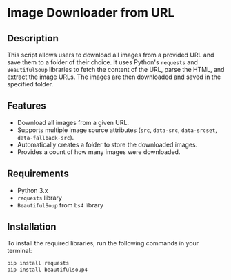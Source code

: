 # Image Downloader from URL

## Description
This script allows users to download all images from a provided URL and save them to a folder of their choice. It uses Python's `requests` and `BeautifulSoup` libraries to fetch the content of the URL, parse the HTML, and extract the image URLs. The images are then downloaded and saved in the specified folder.

## Features
- Download all images from a given URL.
- Supports multiple image source attributes (`src`, `data-src`, `data-srcset`, `data-fallback-src`).
- Automatically creates a folder to store the downloaded images.
- Provides a count of how many images were downloaded.

## Requirements
- Python 3.x
- `requests` library
- `BeautifulSoup` from `bs4` library

## Installation

To install the required libraries, run the following commands in your terminal:

```bash
pip install requests
pip install beautifulsoup4
